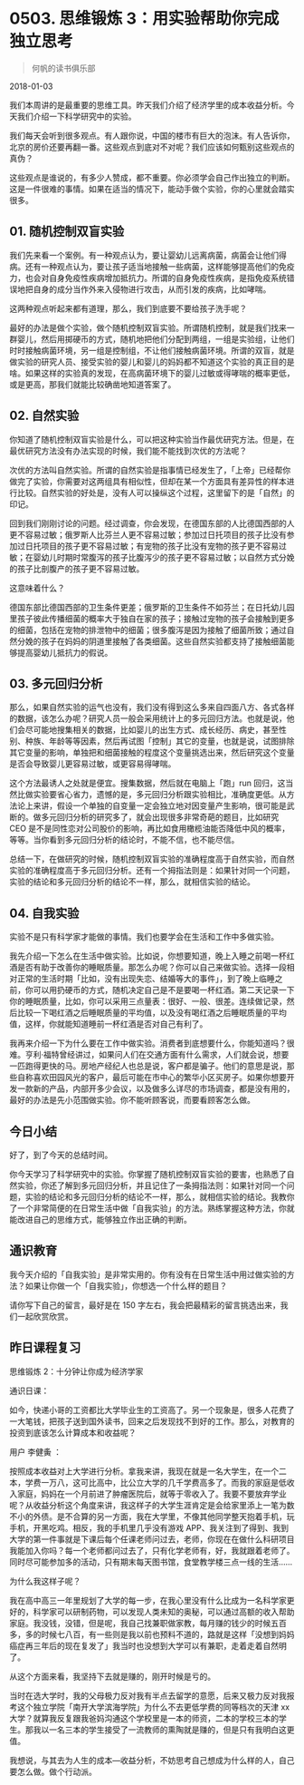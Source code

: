 # 0503. 思维锻炼 3：用实验帮助你完成独立思考

> 何帆的读书俱乐部

2018-01-03

我们本周讲的是最重要的思维工具。昨天我们介绍了经济学里的成本收益分析。今天我们介绍一下科学研究中的实验。

我们每天会听到很多观点。有人跟你说，中国的楼市有巨大的泡沫。有人告诉你，北京的房价还要再翻一番。这些观点到底对不对呢？我们应该如何甄别这些观点的真伪？

这些观点是谁说的，有多少人赞成，都不重要。你必须学会自己作出独立的判断。这是一件很难的事情。如果在适当的情况下，能动手做个实验，你的心里就会踏实很多。

## 01. 随机控制双盲实验

我们先来看一个案例。有一种观点认为，要让婴幼儿远离病菌，病菌会让他们得病。还有一种观点认为，要让孩子适当地接触一些病菌，这样能够提高他们的免疫力，也会对自身免疫性疾病增加抵抗力。所谓的自身免疫性疾病，是指免疫系统错误地把自身的成分当作外来入侵物进行攻击，从而引发的疾病，比如哮喘。

这两种观点听起来都有道理，那么，我们到底要不要给孩子洗手呢？

最好的办法是做个实验，做个随机控制双盲实验。所谓随机控制，就是我们找来一群婴儿，然后用掷硬币的方式，随机地把他们分配到两组，一组是实验组，让他们时时接触病菌环境，另一组是控制组，不让他们接触病菌环境。所谓的双盲，就是做实验的研究人员、接受实验的婴儿和婴儿的妈妈都不知道这个实验的真正目的是啥。如果这样的实验真的发现，在高病菌环境下的婴儿过敏或得哮喘的概率更低，或是更高，那我们就能比较确凿地知道答案了。

## 02. 自然实验

你知道了随机控制双盲实验是什么，可以把这种实验当作最优研究方法。但是，在最优研究方法没有办法实现的时候，我们能不能找到次优的方法呢？

次优的方法叫自然实验。所谓的自然实验是指事情已经发生了，「上帝」已经帮你做完了实验，你需要对这两组具有相似性，但却在某一个方面具有差异性的样本进行比较。自然实验的好处是，没有人可以操纵这个过程，这里留下的是「自然」的印记。

回到我们刚刚讨论的问题。经过调查，你会发现，在德国东部的人比德国西部的人更不容易过敏；俄罗斯人比芬兰人更不容易过敏；参加过日托项目的孩子比没有参加过日托项目的孩子更不容易过敏；有宠物的孩子比没有宠物的孩子更不容易过敏；在婴幼儿时期时常腹泻的孩子比腹泻少的孩子更不容易过敏；以自然方式分娩的孩子比剖腹产的孩子更不容易过敏。

这意味着什么？

德国东部比德国西部的卫生条件更差；俄罗斯的卫生条件不如芬兰；在日托幼儿园里孩子彼此传播细菌的概率大于独自在家的孩子；接触过宠物的孩子会接触到更多的细菌，包括在宠物的排泄物中的细菌；很多腹泻是因为接触了细菌所致；通过自然分娩的孩子在妈妈的阴道里接触了各类细菌。这些自然实验都支持了接触细菌能够提高婴幼儿抵抗力的假说。

## 03. 多元回归分析

那么，如果自然实验的运气也没有，我们没有得到这么多来自四面八方、各式各样的数据，该怎么办呢？研究人员一般会采用统计上的多元回归方法。也就是说，他们会尽可能地搜集相关的数据，比如婴儿的出生方式、成长经历、病史，甚至性别、种族、年龄等等因素，然后再试图「控制」其它的变量，也就是说，试图排除其它变量的影响，单独把和细菌接触的程度这个变量挑选出来，然后研究这个变量是否会导致婴儿更容易过敏，或更容易得哮喘。

这个方法最诱人之处就是便宜。搜集数据，然后就在电脑上「跑」run 回归，这当然比做实验要省心省力，遗憾的是，多元回归分析跟实验相比，准确度更低。从方法论上来讲，假设一个单独的自变量一定会独立地对因变量产生影响，很可能是武断的。做多元回归分析的研究多了，就会出现很多非常奇葩的题目，比如研究 CEO 是不是同性恋对公司股价的影响，再比如食用橄榄油能否降低中风的概率，等等。当你看到多元回归分析的结论时，不能不信，也不能尽信。

总结一下，在做研究的时候，随机控制双盲实验的准确程度高于自然实验，而自然实验的准确程度高于多元回归分析。还有一个拇指法则是：如果针对同一个问题，实验的结论和多元回归分析的结论不一样，那么，就相信实验的结论。

## 04. 自我实验

实验不是只有科学家才能做的事情。我们也要学会在生活和工作中多做实验。

我先介绍一下怎么在生活中做实验。比如说，你想要知道，晚上入睡之前喝一杯红酒是否有助于改善你的睡眠质量。那怎么办呢？你可以自己来做实验。选择一段相对正常的生活时期「比如，没有出现失恋、结婚等大的事件」，到了晚上临睡之前，你可以用扔硬币的方式，随机决定自己是不是要喝一杯红酒。第二天记录一下你的睡眠质量，比如，你可以采用三点量表：很好、一般、很差。连续做记录，然后比较一下喝红酒之后睡眠质量的平均值，以及没有喝红酒之后睡眠质量的平均值，这样，你就能知道睡前一杯红酒是否对自己有利了。

我再来介绍一下为什么要在工作中做实验。消费者到底想要什么，你能知道吗？很难。亨利·福特曾经讲过，如果问人们在交通方面有什么需求，人们就会说，想要一匹跑得更快的马。房地产经纪人也总是说，客户都是骗子。他们的意思是说，那些自称喜欢田园风光的客户，最后可能在市中心的繁华小区买房子。如果你想要开发一款新的产品，内部开多少会议，以及做多么详尽的市场调查，都是没有用的，最好的办法是先小范围做实验。你不能听顾客说，而要看顾客怎么做。

## 今日小结

好了，到了今天的总结时间。

你今天学习了科学研究中的实验。你掌握了随机控制双盲实验的要害，也熟悉了自然实验，你还了解到多元回归分析，并且记住了一条拇指法则：如果针对同一个问题，实验的结论和多元回归分析的结论不一样，那么，就相信实验的结论。我教你了一个非常简便的在日常生活中做「自我实验」的方法。熟练掌握这种方法，你就能改进自己的思维方式，能够独立作出正确的判断。

## 通识教育

我今天介绍的「自我实验」是非常实用的。你有没有在日常生活中用过做实验的方法？如果让你做一个「自我实验」，你想选一个什么样的题目？

请你写下自己的留言，最好是在 150 字左右，我会把最精彩的留言挑选出来，我们一起欣赏欣赏。

## 昨日课程复习

思维锻炼 2：十分钟让你成为经济学家

通识日课：

如今，快递小哥的工资都比大学毕业生的工资高了。另一个现象是，很多人花费了一大笔钱，把孩子送到国外读书，回来之后发现找不到好的工作。那么，对教育的投资到底该怎么计算成本和收益呢？

用户 李健夤 ：

按照成本收益对上大学进行分析。拿我来讲，我现在就是一名大学生，在一个二本，学费一万八，这可比高中，比公立大学的几千学费高多了。而我的家庭是低收入家庭，妈妈在一个月前进了肿瘤医院后，就等于零收入了。我要不要放弃学业呢？从收益分析这个角度来讲，我这样子的大学生涯肯定是会给家里添上一笔为数不小的外债。是不合算的另一方面，我在大学里，不像其他同学整天抱着手机，玩手机，开黑吃鸡。相反，我的手机里几乎没有游戏 APP、我关注到了得到、我到大学的第一件事就是下课后每个任课老师问过去，老师，你现在在做什么科研项目我能加入你吗？每一个老师都问过去了，只有化学老师有，好，我就跟着老师了。同时尽可能参加多的活动，只有期末每天图书馆，食堂教学楼三点一线的生活……

为什么我这样子呢？

我在高中高三一年里规划了大学的每一步，在我心里没有什么比成为一名科学家更好的，科学家可以研制药物，可以发现人类未知的奥秘，可以通过高额的收入帮助家庭。我没钱，没错，但是呢，我自己找兼职做家教，每月赚的钱少的时候五百多，多的时候七八百，有一些则是我以前也预料不道的，路就是这样「没想到妈妈癌症再三年后的现在复发了」我当时也没想到大学可以有兼职，走着走着自然明了。

从这个方面来看，我坚持下去就是赚的，刚开时候是亏的。

当时在选大学时，我的父母极力反对我有半点去留学的意愿，后来又极力反对我报考这个独立学院「南开大学滨海学院」为什么不去更低学费的同等档次的天津 xx 大学？就算我反复跟我爸妈沟通这个学校里是一本的师资，二本的学校三本的学生。那我以一名三本的学生接受了一流教师的熏陶就是赚的，但是只有我明白这更值。

我想说，与其去为人生的成本―收益分析，不妨思考自己想成为什么样的人，自己要怎么做。做个行动派。


